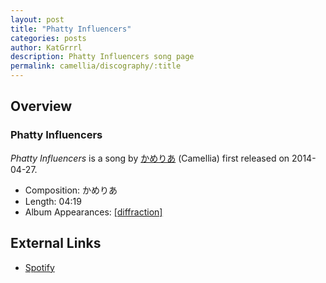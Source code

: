 ```yaml
---
layout: post
title: "Phatty Influencers"
categories: posts
author: KatGrrrl
description: Phatty Influencers song page
permalink: camellia/discography/:title
---
```


## Overview

### Phatty Influencers

*Phatty Influencers* is a song by [かめりあ](/camellia) (Camellia) first released on 2014-04-27.

* Composition: かめりあ
* Length: 04:19
* Album Appearances: [\[diffraction\]](<{% link postsInclude/_posts/camellia/albums/diffraction/2023-12-05-diffraction.md %}>)

## External Links

* [Spotify](https://open.spotify.com/track/1ptQM0jZ5oKNNBUPjA5c2U?si=aeb9b588bd034640)
